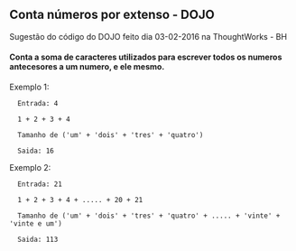 ## Conta números por extenso - DOJO

Sugestão do código do DOJO feito dia 03-02-2016 na ThoughtWorks - BH

#### Conta a soma de caracteres utilizados para escrever todos os numeros antecesores a um numero, e ele mesmo.


Exemplo 1:
    
      Entrada: 4
      
      1 + 2 + 3 + 4
      
      Tamanho de ('um' + 'dois' + 'tres' + 'quatro')
      
      Saida: 16
      

Exemplo 2:
      
      Entrada: 21
      
      1 + 2 + 3 + 4 + ..... + 20 + 21
      
      Tamanho de ('um' + 'dois' + 'tres' + 'quatro' + ..... + 'vinte' + 'vinte e um')
      
      Saida: 113
      
